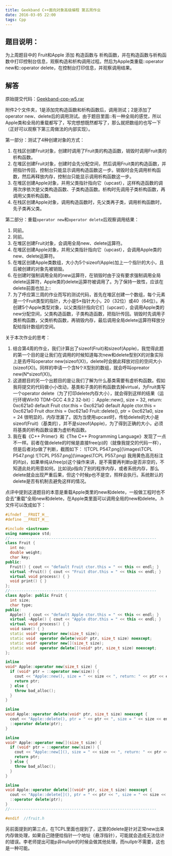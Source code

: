 ```yaml
---
title: Geekband C++面向对象高级编程 第五周作业
date: 2016-03-05 22:00
tags: Cpp
---
```


## 题目说明：

为上周题目中的 Fruit和Apple 添加 构造函数与 析构函数，并在构造函数与析构函数中打印控制台信息，观察构造和析构调用过程。然后为Apple类重载::operator new和::operator delete，在控制台打印信息，并观察调用结果。


<!--more-->


## 解答

原始提交代码：[Geekband-cpp-w5.rar](\Geekband-cpp-w5.rar)

附件2个文件夹，1是添加完构造函数和析构函数后，调用测试；2是添加了operator new、delete后的调用测试。由于题目里面::有一种全局的感觉，所以Apple类和全局的重载都写了，写完想想既然都写了，那么就把数组的也写一下（正好可以观察下第三周做法的内部实现）。

第一部分：测试了4种创建对象的方式：
1. 在栈区创建Fruit对象，创建时调用了Fruit类的构造函数，销毁时调用Fruit类的析构函数。
2. 在堆区创建Fruit对象，创建时会先分配空间，然后调用Fruit类的构造函数，并把指针传回，控制台只能显示调用构造函数这一步。销毁时会先调用析构函数，然后再释放内存，控制台只能显示调用析构函数这一步。
3. 在堆区创建Apple对象，并用父类指针指向它（upcast），这样构造函数的调用次序依次是父类构造函数、子类构造函数。析构时先调用子类析构函数，再调用父类析构函数。
4. 在栈区创建Apple对象，调用构造函数时，先父类再子类，调用析构函数时，先子类再父类。

第二部分：重载`operator new`和`operator delete`后观察调用结果：
1. 同前。 
2. 同前。
3. 在堆区创建Fruit对象，会调用全局new、delete运算符。
4. 在堆区创建Apple对象，并用父类指针指向它（upcast），会调用Apple类的new、delete运算符。
5. 在堆区创建Apple类数组，大小为5个sizeof(Apple)加上一个指针的大小，且后被创建的对象先被销毁。
6. 在创建时强制调用全局的new运算符，在销毁时由于没有要求强制调用全局delete运算符，Apple类的delete运算符被调用了。为了保持一致性，应该在delete前面也加上::
7. 为了呼应第三周的作业而写的测试代码，首先在堆区创建一个数组，每个元素是一个Fruit类型的指针，大小是5×指针大小，20（32位）或40（64位）。再创建5个Apple类型对象，以父类指针指向它们（upcast），会调用Apple类的new分配空间，父类构造函数，子类构造函数，把指针传回。销毁时先调用子类析构函数，父类析构函数，再销毁内存，最后调用全局delete运算符释放分配给指针数组的空间。

关于本次作业的思考：
1. 结合第4周的作业，我们计算出了sizeof(Fruit)和sizeof(Apple)，我觉得此题的第一个目的是让我们在调用的时候知道每次new和delete型别X的对象实际上是去呼叫operator new(sizeof(X))，delete时会据此释放对应的空间大小(sizeof(X))。同样的申请一个含N个X型别的数组，就会呼叫opreator new(N*sizeof(X))。
2. 这道题目的另一个出题目的是让我们了解为什么基类需要有虚析构函数。假如我将提交的代码做小小改动，基类和子类的析构函数去掉virtual，为Fruit类写一个operator delete（为了打印delete内存大小），就会得到这样的结果（运行环境Win10 TDM-GCC 4.9.2 32-bit）：
Apple::new(), size = 32, return: 0xc621a0
default Fruit ctor.this = 0xc621a0
default Apple ctor.this = 0xc621a0
Fruit dtor.this = 0xc621a0
Fruit::delete(), ptr = 0xc621a0, size = 24
很明显的，内存泄漏了。因为当使用upcast时，传给delete的大小是sizeof(Fruit)（基类的），并不是sizeof(Apple)，为了得到正确的大小，必须将基类的析构函数设置为虚析构函数。
3. 我在看《C++ Primer》和《The C++ Programming Language》发现了一点不一样。前者在做delete的时候是直接free(p)的（就像我提交的代码一样），但是后者对p做了判断，截图如下：
![TCPL P547.png](\images\TCPL P547.png)
![TCPL P557.png](\images\TCPL P557.png)
我用黄色高亮标注的if(p)，如果单纯从free(p)这个操作来讲，是不需要再判断p是否非空的，不知道此处的用意如何。比如说p指向了别的程序内存，或者系统内存，那么delete就会出现严重后果，但这个时候p也不是空，照样会执行。系统默认的delete是否有机制去避免这样的情况。

点评中提到这道题目的本意是重载Apple类里的new和delete，一般做工程时也不会去“重载”全局new和delete，在Apple类里面可以调用全局的new和delete。.h文件可以改成如下：
``` cpp
#ifndef __FRUIT_H__
#define __FRUIT_H__ 

#include <iostream>
using namespace std;
//----------------------------------------------------------------  
class Fruit {
  int no;
  double weight;
  char key;
public:
  Fruit() { cout << "default Fruit ctor.this = " << this << endl; }
  virtual ~Fruit() { cout << "Fruit dtor.this = " << this << endl; }
  virtual void process() { }
  void print() { }
};
//----------------------------------------------------------------  
class Apple: public Fruit {
  int size;
  char type;
public:
  Apple() { cout << "default Apple ctor.this = " << this << endl; }
  virtual ~Apple() { cout << "Apple dtor.this = " << this << endl; }
  virtual void process() { }
  void save() { }
  static void* operator new(size_t size);
  static void  operator delete(void* ptr, size_t size) noexcept;
  static void* operator new[](size_t size);
  static void  operator delete[](void* ptr, size_t size) noexcept;
};

inline
void* Apple::operator new(size_t size) {
  if (void* ptr = ::operator new(size)) {
    cout << "Apple::new(), size = " << size << ", return: " << ptr << endl; 
    return ptr; 
  } else {
    throw bad_alloc();
  }
}

inline
void Apple::operator delete(void* ptr, size_t size) noexcept {
  cout << "Apple::delete(), ptr = " << ptr << ", size = " << size << endl;
  ::operator delete(ptr);
} 

inline
void* Apple::operator new[](size_t size) {
  if (void* ptr = ::operator new(size)) {
    cout << "Apple::new[](), size = " << size << ", return: " << ptr << endl; 
    return ptr;   
  } else {
    throw bad_alloc();
  }
}

inline
void Apple::operator delete[](void* ptr, size_t size) noexcept {
  cout << "Apple::delete[](), ptr = " << ptr << ", size = " << size << endl;
  ::operator delete(ptr);
}
//----------------------------------------------------------------  

#endif  //fruit.h
```

另前面提到的第三点，在TCPL里面也提到了，这里的delete是针对正常new出来内存做处理，如果自己随便给指针一个地址（悬浮指针），可能就会造成无法估计的错误。李老师提出可能p非nullptr的时候会做其他处理，而nullptr不需要，这也是一种可能。